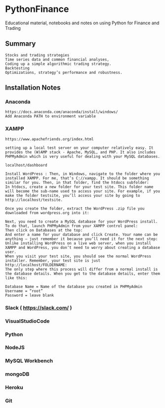 # PythonFinance
Educational material, notebooks and notes on using Python for Finance and Trading

## Summary

    Stocks and trading strategies
    Time series data and common financial analyses,
    Coding up a simple algorithmic trading strategy.
    Backtesting
    Optimizations, strategy’s performance and robustness.

## Installation Notes

### Anaconda
    https://docs.anaconda.com/anaconda/install/windows/
    Add Anaconda PATH to environment variable
            
### XAMPP
    https://www.apachefriends.org/index.html
    
    setting up a local test server on your computer relatively easy. It provides the (W)AMP stack - Apache, MySQL, and PHP. It also includes PHPMyAdmin which is very useful for dealing with your MySQL databases.
    
    localhost/dashboard
    
    Install WordPress : Then, in Windows, navigate to the folder where you installed XAMPP. For me, that’s C://xampp. It should be something similar for you. Then, in that folder, find the htdocs subfolder:
    In htdocs, create a new folder for your test site. This folder name will become the sub-name used to access your site. For example, if you make the folder testsite, you’ll access your site by going to http://localhost/testsite.

    Once you create the folder, extract the WordPress .zip file you downloaded from wordpress.org into it:
    
    Next, you need to create a MySQL database for your WordPress install. To do that, launch PHPMyAdmin from your XAMPP control panel:
    Then click on Databases at the top:
    And enter a name for your database and click Create. Your name can be anything – just remember it because you’ll need it for the next step:
    Unlike installing WordPress on a live web server, when you install XAMPP and WordPress, you don’t need to worry about creating a database user.
    When you visit your test site, you should see the normal WordPress installer. Remember, your test site is just http://localhost/FOLDERNAME:
    The only step where this process will differ from a normal install is the database details. When you get to the database details, enter them like this:

    Database Name = Name of the database you created in PHPMyAdmin
    Username = “root”
    Password = leave blank

### Slack ( https://slack.com/ )

### VisualStudioCode

### Python
    
### NodeJS
    
### MySQL Workbench
### mongoDB
### Heroku
### Git
    
